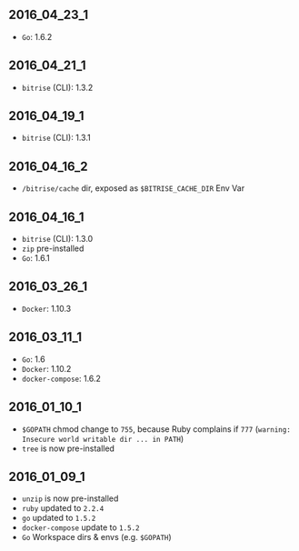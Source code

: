 ## 2016_04_23_1

* `Go`: 1.6.2

## 2016_04_21_1

* `bitrise` (CLI): 1.3.2

## 2016_04_19_1

* `bitrise` (CLI): 1.3.1

## 2016_04_16_2

* `/bitrise/cache` dir, exposed as `$BITRISE_CACHE_DIR` Env Var

## 2016_04_16_1

* `bitrise` (CLI): 1.3.0
* `zip` pre-installed
* `Go`: 1.6.1

## 2016_03_26_1

* `Docker`: 1.10.3

## 2016_03_11_1

* `Go`: 1.6
* `Docker`: 1.10.2
* `docker-compose`: 1.6.2

## 2016_01_10_1

* `$GOPATH` chmod change to `755`, because Ruby complains if `777` (`warning: Insecure world writable dir ... in PATH`)
* `tree` is now pre-installed

## 2016_01_09_1

* `unzip` is now pre-installed
* `ruby` updated to `2.2.4`
* `go` updated to `1.5.2`
* `docker-compose` update to `1.5.2`
* `Go` Workspace dirs & envs (e.g. `$GOPATH`)

